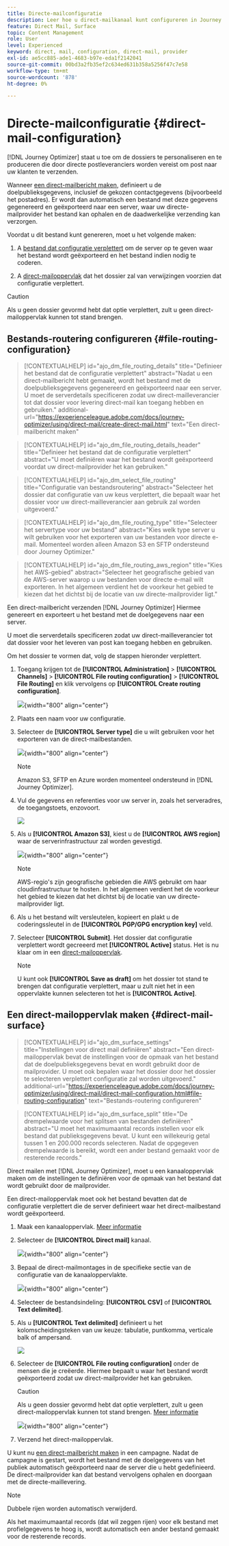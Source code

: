 ```yaml
---
title: Directe-mailconfiguratie
description: Leer hoe u direct-mailkanaal kunt configureren in Journey Optimizer
feature: Direct Mail, Surface
topic: Content Management
role: User
level: Experienced
keyword: direct, mail, configuration, direct-mail, provider
exl-id: ae5cc885-ade1-4683-b97e-eda1f2142041
source-git-commit: 00bd3a2fb35ef2c634ed631b358a5256f47c7e58
workflow-type: tm+mt
source-wordcount: '878'
ht-degree: 0%

---
```


# Directe-mailconfiguratie {#direct-mail-configuration}

[!DNL Journey Optimizer] staat u toe om de dossiers te personaliseren en te produceren die door directe postleveranciers worden vereist om post naar uw klanten te verzenden.

Wanneer [een direct-mailbericht maken](../direct-mail/create-direct-mail.md), definieert u de doelpublieksgegevens, inclusief de gekozen contactgegevens (bijvoorbeeld het postadres). Er wordt dan automatisch een bestand met deze gegevens gegenereerd en geëxporteerd naar een server, waar uw directe-mailprovider het bestand kan ophalen en de daadwerkelijke verzending kan verzorgen.

Voordat u dit bestand kunt genereren, moet u het volgende maken:

1. A [bestand dat configuratie verplettert](#file-routing-configuration) om de server op te geven waar het bestand wordt geëxporteerd en het bestand indien nodig te coderen.

1. A [direct-mailoppervlak](#direct-mail-surface) dat het dossier zal van verwijzingen voorzien dat configuratie verplettert.

>[!CAUTION]
>
>Als u geen dossier gevormd hebt dat optie verplettert, zult u geen direct-mailoppervlak kunnen tot stand brengen.

## Bestands-routering configureren {#file-routing-configuration}

>[!CONTEXTUALHELP]
>id="ajo_dm_file_routing_details"
>title="Definieer het bestand dat de configuratie verplettert"
>abstract="Nadat u een direct-mailbericht hebt gemaakt, wordt het bestand met de doelpublieksgegevens gegenereerd en geëxporteerd naar een server. U moet de serverdetails specificeren zodat uw direct-mailleverancier tot dat dossier voor levering direct-mail kan toegang hebben en gebruiken."
>additional-url="https://experienceleague.adobe.com/docs/journey-optimizer/using/direct-mail/create-direct-mail.html" text="Een direct-mailbericht maken"

>[!CONTEXTUALHELP]
>id="ajo_dm_file_routing_details_header"
>title="Definieer het bestand dat de configuratie verplettert"
>abstract="U moet definiëren waar het bestand wordt geëxporteerd voordat uw direct-mailprovider het kan gebruiken."

>[!CONTEXTUALHELP]
>id="ajo_dm_select_file_routing"
>title="Configuratie van bestandsroutering"
>abstract="Selecteer het dossier dat configuratie van uw keus verplettert, die bepaalt waar het dossier voor uw direct-mailleverancier aan gebruik zal worden uitgevoerd."

>[!CONTEXTUALHELP]
>id="ajo_dm_file_routing_type"
>title="Selecteer het servertype voor uw bestand"
>abstract="Kies welk type server u wilt gebruiken voor het exporteren van uw bestanden voor directe e-mail. Momenteel worden alleen Amazon S3 en SFTP ondersteund door Journey Optimizer."

>[!CONTEXTUALHELP]
>id="ajo_dm_file_routing_aws_region"
>title="Kies het AWS-gebied"
>abstract="Selecteer het geografische gebied van de AWS-server waarop u uw bestanden voor directe e-mail wilt exporteren. In het algemeen verdient het de voorkeur het gebied te kiezen dat het dichtst bij de locatie van uw directe-mailprovider ligt."

Een direct-mailbericht verzenden [!DNL Journey Optimizer] Hiermee genereert en exporteert u het bestand met de doelgegevens naar een server.

U moet die serverdetails specificeren zodat uw direct-mailleverancier tot dat dossier voor het leveren van post kan toegang hebben en gebruiken.

Om het dossier te vormen dat, volg de stappen hieronder verplettert.

1. Toegang krijgen tot de **[!UICONTROL Administration]** > **[!UICONTROL Channels]** > **[!UICONTROL File routing configuration]** > **[!UICONTROL File Routing]** en klik vervolgens op **[!UICONTROL Create routing configuration]**.

   ![](assets/file-routing-config-button.png){width="800" align="center"}

1. Plaats een naam voor uw configuratie.

1. Selecteer de **[!UICONTROL Server type]** die u wilt gebruiken voor het exporteren van de direct-mailbestanden.

   ![](assets/file-routing-config-type.png){width="800" align="center"}

   >[!NOTE]
   >
   >Amazon S3, SFTP en Azure worden momenteel ondersteund in [!DNL Journey Optimizer].

1. Vul de gegevens en referenties voor uw server in, zoals het serveradres, de toegangstoets, enzovoort.

   ![](assets/file-routing-config-sftp-details.png)

1. Als u **[!UICONTROL Amazon S3]**, kiest u de **[!UICONTROL AWS region]** waar de serverinfrastructuur zal worden gevestigd.

   ![](assets/file-routing-config-aws-region.png){width="800" align="center"}

   >[!NOTE]
   >
   >AWS-regio&#39;s zijn geografische gebieden die AWS gebruikt om haar cloudinfrastructuur te hosten. In het algemeen verdient het de voorkeur het gebied te kiezen dat het dichtst bij de locatie van uw directe-mailprovider ligt.

1. Als u het bestand wilt versleutelen, kopieert en plakt u de coderingssleutel in de **[!UICONTROL PGP/GPG encryption key]** veld.

1. Selecteer **[!UICONTROL Submit]**. Het dossier dat configuratie verplettert wordt gecreeerd met **[!UICONTROL Active]** status. Het is nu klaar om in een [direct-mailoppervlak](#direct-mail-surface).

   >[!NOTE]
   >
   >U kunt ook **[!UICONTROL Save as draft]** om het dossier tot stand te brengen dat configuratie verplettert, maar u zult niet het in een oppervlakte kunnen selecteren tot het is **[!UICONTROL Active]**.

## Een direct-mailoppervlak maken {#direct-mail-surface}

>[!CONTEXTUALHELP]
>id="ajo_dm_surface_settings"
>title="Instellingen voor direct mail definiëren"
>abstract="Een direct-mailoppervlak bevat de instellingen voor de opmaak van het bestand dat de doelpublieksgegevens bevat en wordt gebruikt door de mailprovider. U moet ook bepalen waar het dossier door het dossier te selecteren verplettert configuratie zal worden uitgevoerd."
>additional-url="https://experienceleague.adobe.com/docs/journey-optimizer/using/direct-mail/direct-mail-configuration.html#file-routing-configuration" text="Bestands-routering configureren"

<!--
>[!CONTEXTUALHELP]
>id="ajo_dm_surface_sort"
>title="Define the sort order"
>abstract="If you select this option, the sort will be by profile ID, ascending or descending. If you unselect it, the sorting configuration defined when creating the direct mail message within a journey or a campaign."-->

>[!CONTEXTUALHELP]
>id="ajo_dm_surface_split"
>title="De drempelwaarde voor het splitsen van bestanden definiëren"
>abstract="U moet het maximumaantal records instellen voor elk bestand dat publieksgegevens bevat. U kunt een willekeurig getal tussen 1 en 200.000 records selecteren. Nadat de opgegeven drempelwaarde is bereikt, wordt een ander bestand gemaakt voor de resterende records."

Direct mailen met [!DNL Journey Optimizer], moet u een kanaaloppervlak maken om de instellingen te definiëren voor de opmaak van het bestand dat wordt gebruikt door de mailprovider.

Een direct-mailoppervlak moet ook het bestand bevatten dat de configuratie verplettert die de server definieert waar het direct-mailbestand wordt geëxporteerd.

1. Maak een kanaaloppervlak. [Meer informatie](../configuration/channel-surfaces.md)

1. Selecteer de **[!UICONTROL Direct mail]** kanaal.

   ![](assets/surface-direct-mail-channel.png){width="800" align="center"}

1. Bepaal de direct-mailmontages in de specifieke sectie van de configuratie van de kanaaloppervlakte.

   ![](assets/surface-direct-mail-settings.png){width="800" align="center"}

   <!--![](assets/surface-direct-mail-settings-with-insertion.png)-->

1. Selecteer de bestandsindeling: **[!UICONTROL CSV]** of **[!UICONTROL Text delimited]**.

1. Als u **[!UICONTROL Text delimited]** definieert u het kolomscheidingsteken van uw keuze: tabulatie, puntkomma, verticale balk of ampersand.

   ![](assets/surface-direct-mail-column-separator.png)

1. Selecteer de **[!UICONTROL File routing configuration]** onder de mensen die je creëerde. Hiermee bepaalt u waar het bestand wordt geëxporteerd zodat uw direct-mailprovider het kan gebruiken.

   >[!CAUTION]
   >
   >Als u geen dossier gevormd hebt dat optie verplettert, zult u geen direct-mailoppervlak kunnen tot stand brengen. [Meer informatie](#file-routing-configuration)

   ![](assets/surface-direct-mail-file-routing.png){width="800" align="center"}

   <!--![](assets/surface-direct-mail-file-routing-with-insertion.png)-->

1. Verzend het direct-mailoppervlak.

U kunt nu [een direct-mailbericht maken](../direct-mail/create-direct-mail.md) in een campagne. Nadat de campagne is gestart, wordt het bestand met de doelgegevens van het publiek automatisch geëxporteerd naar de server die u hebt gedefinieerd. De direct-mailprovider kan dat bestand vervolgens ophalen en doorgaan met de directe-maillevering.

>[!NOTE]
>
>Dubbele rijen worden automatisch verwijderd.
>
>Als het maximumaantal records (dat wil zeggen rijen) voor elk bestand met profielgegevens te hoog is, wordt automatisch een ander bestand gemaakt voor de resterende records.

<!--
    In the **[!UICONTROL Insertion]** section, you can choose to automatically remove duplicate rows.

    Define the maximum number of records (i.e. rows) for each file containing profile data. After the specified threshold is reached, another file will be created for the remaining records.

    ![](assets/surface-direct-mail-split.png)

    For example, if there are 100,000 records in the file and the threshold limit is set to 60,000, the records will be split into two files. The first file will contain 60,000 rows, and the second file will contain the remaining 40,000 rows.

    >[!NOTE]
    >
    >NOTE You can set any number between 1 and 200,000 records, meaning each file must contain at least 1 row and no more than 200,000 rows.

-->